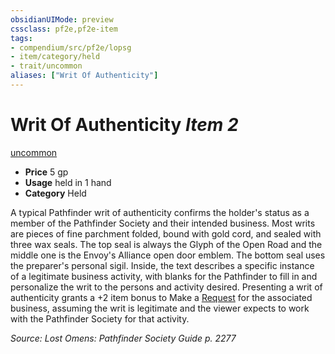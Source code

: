 ```yaml
---
obsidianUIMode: preview
cssclass: pf2e,pf2e-item
tags:
- compendium/src/pf2e/lopsg
- item/category/held
- trait/uncommon
aliases: ["Writ Of Authenticity"]
---
```

# Writ Of Authenticity *Item 2*  
[uncommon](../../../rules/traits/uncommon.md)  

- **Price** 5 gp
- **Usage** held in 1 hand
- **Category** Held

A typical Pathfinder writ of authenticity confirms the holder's status as a member of the Pathfinder Society and their intended business. Most writs are pieces of fine parchment folded, bound with gold cord, and sealed with three wax seals. The top seal is always the Glyph of the Open Road and the middle one is the Envoy's Alliance open door emblem. The bottom seal uses the preparer's personal sigil. Inside, the text describes a specific instance of a legitimate business activity, with blanks for the Pathfinder to fill in and personalize the writ to the persons and activity desired. Presenting a writ of authenticity grants a +2 item bonus to Make a [Request](../../../rules/actions/request.md) for the associated business, assuming the writ is legitimate and the viewer expects to work with the Pathfinder Society for that activity.

*Source: Lost Omens: Pathfinder Society Guide p. 2277*